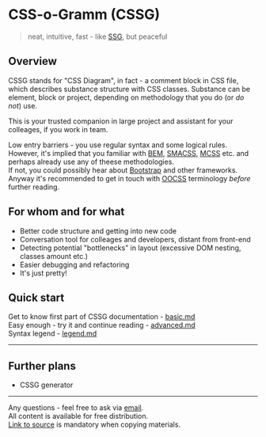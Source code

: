# CSS-o-Gramm (CSSG)
> neat, intuitive, fast - like [SSG](http://en.wikipedia.org/wiki/Steyr_SSG_69), but peaceful

## Overview

CSSG stands for "CSS Diagram", in fact - a comment block in CSS file, which describes substance structure with CSS classes. Substance can be element, block or project, depending on methodology that you do (or _do not_) use.

This is your trusted companion in large project and assistant for your colleages, if you work in team.

Low entry barriers - you use regular syntax and some logical rules.  
However, it's implied that you familiar with [BEM](http://ru.bem.info/method/), [SMACSS](http://smacss.com/), [MCSS](https://github.com/operatino/MCSS) etc. and perhaps already use any of theese methodologies.  
If not, you could possibly hear about [Bootstrap](http://twitter.github.io/bootstrap/) and other frameworks.  
Anyway it's recommended to get in touch with [OOCSS](http://oocss.org/) terminology _before_ further reading.

## For whom and for what

* Better code structure and getting into new code
* Conversation tool for colleages and developers, distant from front-end
* Detecting potential "bottlenecks" in layout (excessive DOM nesting, classes amount etc.)
* Easier debugging and refactoring
* It's just pretty!

## Quick start

Get to know first part of CSSG documentation - [basic.md](basic.md)  
Easy enough - try it and continue reading - [advanced.md](advanced.md)  
Syntax legend - [legend.md](legend.md)

-----

## Further plans

* CSSG generator

-----

Any questions - feel free to ask via [email](mailto:wdybih@gmail.com).  
All content is available for free distribution.  
[Link to source](https://github.com/XOP/css-o-gramm) is mandatory when copying materials.